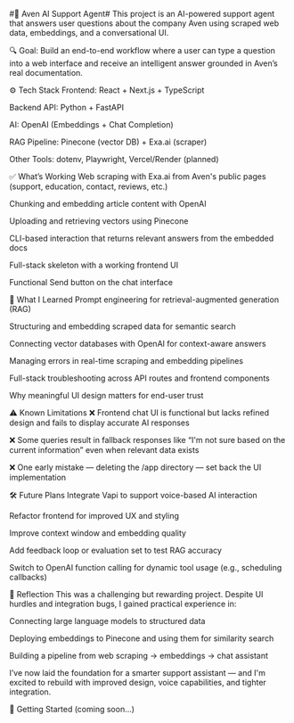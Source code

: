#🧠 Aven AI Support Agent#
This project is an AI-powered support agent that answers user questions about the company Aven using scraped web data, embeddings, and a conversational UI.

🔍 Goal: Build an end-to-end workflow where a user can type a question into a web interface and receive an intelligent answer grounded in Aven’s real documentation.

⚙️ Tech Stack
Frontend: React + Next.js + TypeScript

Backend API: Python + FastAPI

AI: OpenAI (Embeddings + Chat Completion)

RAG Pipeline: Pinecone (vector DB) + Exa.ai (scraper)

Other Tools: dotenv, Playwright, Vercel/Render (planned)

✅ What’s Working
Web scraping with Exa.ai from Aven's public pages (support, education, contact, reviews, etc.)

Chunking and embedding article content with OpenAI

Uploading and retrieving vectors using Pinecone

CLI-based interaction that returns relevant answers from the embedded docs

Full-stack skeleton with a working frontend UI

Functional Send button on the chat interface

🧠 What I Learned
Prompt engineering for retrieval-augmented generation (RAG)

Structuring and embedding scraped data for semantic search

Connecting vector databases with OpenAI for context-aware answers

Managing errors in real-time scraping and embedding pipelines

Full-stack troubleshooting across API routes and frontend components

Why meaningful UI design matters for end-user trust

⚠️ Known Limitations
❌ Frontend chat UI is functional but lacks refined design and fails to display accurate AI responses

❌ Some queries result in fallback responses like “I'm not sure based on the current information” even when relevant data exists

❌ One early mistake — deleting the /app directory — set back the UI implementation

🛠️ Future Plans
Integrate Vapi to support voice-based AI interaction

Refactor frontend for improved UX and styling

Improve context window and embedding quality

Add feedback loop or evaluation set to test RAG accuracy

Switch to OpenAI function calling for dynamic tool usage (e.g., scheduling callbacks)

🎯 Reflection
This was a challenging but rewarding project. Despite UI hurdles and integration bugs, I gained practical experience in:

Connecting large language models to structured data

Deploying embeddings to Pinecone and using them for similarity search

Building a pipeline from web scraping → embeddings → chat assistant

I’ve now laid the foundation for a smarter support assistant — and I'm excited to rebuild with improved design, voice capabilities, and tighter integration.

🧾 Getting Started (coming soon...)
